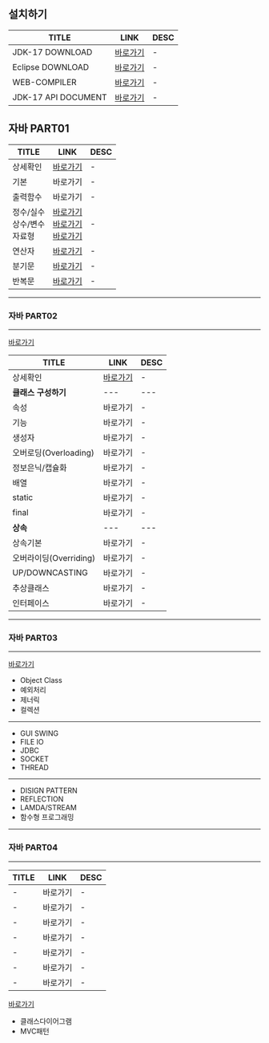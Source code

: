 
설치하기
---

|TITLE|LINK|DESC|
|------|---|---|
|JDK-17 DOWNLOAD|[바로가기](https://jdk.java.net/archive/)|-|
|Eclipse DOWNLOAD|[바로가기](https://www.eclipse.org/downloads/download.php?file=/technology/epp/downloads/release/2023-12/R/eclipse-java-2023-12-R-win32-x86_64.zip)|-|
|WEB-COMPILER|[바로가기](https://www.programiz.com/java-programming/online-compiler/)|-|
|JDK-17 API DOCUMENT|[바로가기](https://docs.oracle.com/en/java/javase/17/docs/api/index.html)|-|


자바 PART01
---

|TITLE|LINK|DESC|
|------|---|---|
|상세확인|[바로가기](./JAVA_PART01)|-|
|기본|바로가기|-|
|출력함수|바로가기|-|
|정수/실수<br>상수/변수<br>자료형|[바로가기](https://velog.io/@qwa1822/%EC%A0%95%EC%88%98-%EC%8B%A4%EC%88%98-%EC%9E%90%EB%A3%8C%ED%91%9C%ED%98%84JAVA)<br>[바로가기](https://velog.io/@max9106/Java-%EB%B3%80%EC%88%98-jqk4a6ohw4)<br>[바로가기](https://adjh54.tistory.com/119#google_vignette)<br>|-| 
|연산자|[바로가기](https://phantom.tistory.com/19)|-|
|분기문|[바로가기](https://velog.io/@tkaqhcjstk/java-%EA%B0%9C%EB%85%90%EC%A0%95%EB%A6%AC-2-%EC%A1%B0%EA%B1%B4%EB%AC%B8-%EB%B6%84%EA%B8%B0%EB%AC%B8-%EB%A9%94%EC%86%8C%EB%93%9C)|-|
|반복문|[바로가기](https://jong99.tistory.com/17)|-|

---
### 자바 PART02
---
[바로가기](./JAVA_PART02)

|TITLE|LINK|DESC|
|------|---|---|
|상세확인|[바로가기](./JAVA_PART02)|-|
|**클래스 구성하기**|---|---|
|속성|바로가기|-|
|기능|바로가기|-|
|생성자|바로가기|-|
|오버로딩(Overloading)|바로가기|-|
|정보은닉/캡슐화|바로가기|-|
|배열|바로가기|-|
|static|바로가기|-|
|final|바로가기|-|
|**상속**|---|---|
|상속기본|바로가기|-|
|오버라이딩(Overriding)|바로가기|-|
|UP/DOWNCASTING|바로가기|-|
|추상클래스|바로가기|-|
|인터페이스|바로가기|-|


---
### 자바 PART03
---
[바로가기](./JAVA_PART03)
- Object Class
- 예외처리
- 제너릭
- 컬렉션
- ---------------
- GUI SWING
- FILE IO
- JDBC
- SOCKET
- THREAD
- ---------------
- DISIGN PATTERN
- REFLECTION
- LAMDA/STREAM
- 함수형 프로그래밍

---
### 자바 PART04
---

|TITLE|LINK|DESC|
|------|---|---|
|-|바로가기|-|
|-|바로가기|-|
|-|바로가기|-|
|-|바로가기|-|
|-|바로가기|-|
|-|바로가기|-|
|-|바로가기|-|


[바로가기](./JAVA_PART04)

- 클래스다이어그램
- MVC패턴






